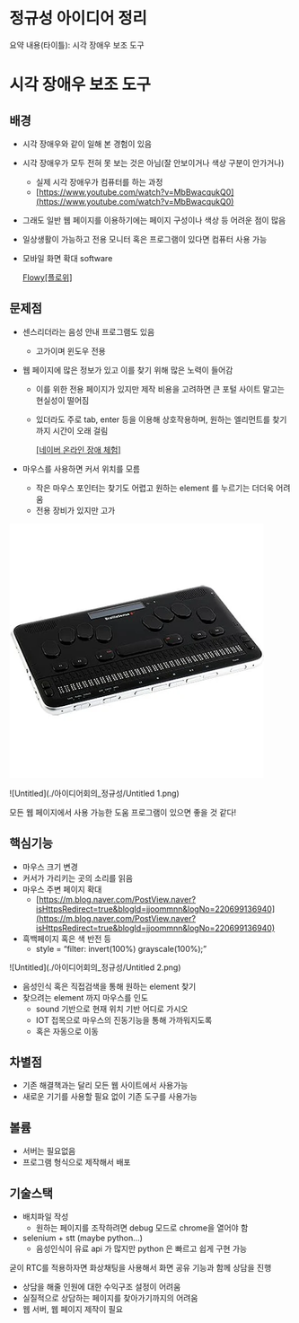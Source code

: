 # 정규성 아이디어 정리

요약 내용(타이틀): 시각 장애우 보조 도구

# 시각 장애우 보조 도구

## 배경

- 시각 장애우와 같이 일해 본 경험이 있음
- 시각 장애우가 모두 전혀 못 보는 것은 아님(잘 안보이거나 색상 구분이 안가거나)
    - 실제 시각 장애우가 컴퓨터를 하는 과정
    - [https://www.youtube.com/watch?v=MbBwacqukQ0](https://www.youtube.com/watch?v=MbBwacqukQ0)
- 그래도 일반 웹 페이지를 이용하기에는 페이지 구성이나 색상 등 어려운 점이 많음
- 일상생활이 가능하고 전용 모니터 혹은 프로그램이 있다면 컴퓨터 사용 가능
- 모바일 화면 확대 software
    
    [Flowy[플로위]](https://atoverflow.com/42/?idx=175)
    

## 문제점

- 센스리더라는 음성 안내 프로그램도 있음
    - 고가이며 윈도우 전용
- 웹 페이지에 많은 정보가 있고 이를 찾기 위해 많은 노력이 들어감
    - 이를 위한 전용 페이지가 있지만 제작 비용을 고려하면 큰 포털 사이트 말고는 현실성이 떨어짐
    - 있더라도 주로 tab, enter 등을 이용해 상호작용하며, 원하는 엘리먼트를 찾기까지 시간이 오래 걸림
        
        [[네이버 온라인 장애 체험]](https://nax.naver.com/index)
        
- 마우스를 사용하면 커서 위치를 모름
    - 작은 마우스 포인터는 찾기도 어렵고 원하는 element 를 누르기는 더더욱 어려움
    - 전용 장비가 있지만 고가

![Untitled](./아이디어회의_정규성/Untitled.png)

![Untitled](./아이디어회의_정규성/Untitled 1.png)

모든 웹 페이지에서 사용 가능한 도움 프로그램이 있으면 좋을 것 같다!

## 핵심기능

- 마우스 크기 변경
- 커서가 가리키는 곳의 소리를 읽음
- 마우스 주변 페이지 확대
    - [https://m.blog.naver.com/PostView.naver?isHttpsRedirect=true&blogId=jjoommnn&logNo=220699136940](https://m.blog.naver.com/PostView.naver?isHttpsRedirect=true&blogId=jjoommnn&logNo=220699136940)
- 흑백페이지 혹은 색 반전 등
    - style = “filter: invert(100%) grayscale(100%);”

![Untitled](./아이디어회의_정규성/Untitled 2.png)

- 음성인식 혹은 직접검색을 통해 원하는 element 찾기
- 찾으려는 element 까지 마우스를 인도
    - sound 기반으로 현재 위치 기반 어디로 가시오
    - IOT 접목으로 마우스의 진동기능을 통해 가까워지도록
    - 혹은 자동으로 이동

## 차별점

- 기존 해결책과는 달리 모든 웹 사이트에서 사용가능
- 새로운 기기를 사용할 필요 없이 기존 도구를 사용가능

## 볼륨

- 서버는 필요없음
- 프로그램 형식으로 제작해서 배포

## 기술스택

- 배치파일 작성
    - 원하는 페이지를 조작하려면 debug 모드로 chrome을 열어야 함
- selenium + stt (maybe python…)
    - 음성인식이 유료 api 가 많지만 python 은 빠르고 쉽게 구현 가능

굳이 RTC를 적용하자면 화상채팅을 사용해서 화면 공유 기능과 함께 상담을 진행

- 상담을 해줄 인원에 대한 수익구조 설정이 어려움
- 실질적으로 상담하는 페이지를 찾아가기까지의 어려움
- 웹 서버, 웹 페이지 제작이 필요

